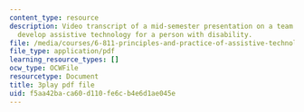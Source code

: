 ```yaml
---
content_type: resource
description: Video transcript of a mid-semester presentation on a team project to
  develop assistive technology for a person with disability.
file: /media/courses/6-811-principles-and-practice-of-assistive-technology-fall-2014/f5aa42baca60d110fe6cb4e6d1ae045e_EWjWv1YBB7A.pdf
file_type: application/pdf
learning_resource_types: []
ocw_type: OCWFile
resourcetype: Document
title: 3play pdf file
uid: f5aa42ba-ca60-d110-fe6c-b4e6d1ae045e
---
```

